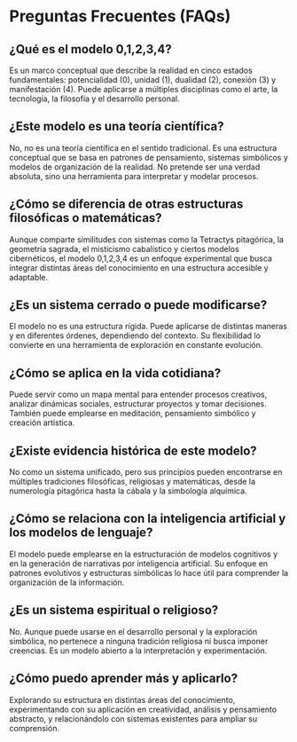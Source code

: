 # Preguntas Frecuentes (FAQs)

## ¿Qué es el modelo 0,1,2,3,4?
Es un marco conceptual que describe la realidad en cinco estados fundamentales: potencialidad (0), unidad (1), dualidad (2), conexión (3) y manifestación (4). Puede aplicarse a múltiples disciplinas como el arte, la tecnología, la filosofía y el desarrollo personal.

## ¿Este modelo es una teoría científica?
No, no es una teoría científica en el sentido tradicional. Es una estructura conceptual que se basa en patrones de pensamiento, sistemas simbólicos y modelos de organización de la realidad. No pretende ser una verdad absoluta, sino una herramienta para interpretar y modelar procesos.

## ¿Cómo se diferencia de otras estructuras filosóficas o matemáticas?
Aunque comparte similitudes con sistemas como la Tetractys pitagórica, la geometría sagrada, el misticismo cabalístico y ciertos modelos cibernéticos, el modelo 0,1,2,3,4 es un enfoque experimental que busca integrar distintas áreas del conocimiento en una estructura accesible y adaptable.

## ¿Es un sistema cerrado o puede modificarse?
El modelo no es una estructura rígida. Puede aplicarse de distintas maneras y en diferentes órdenes, dependiendo del contexto. Su flexibilidad lo convierte en una herramienta de exploración en constante evolución.

## ¿Cómo se aplica en la vida cotidiana?
Puede servir como un mapa mental para entender procesos creativos, analizar dinámicas sociales, estructurar proyectos y tomar decisiones. También puede emplearse en meditación, pensamiento simbólico y creación artística.

## ¿Existe evidencia histórica de este modelo?
No como un sistema unificado, pero sus principios pueden encontrarse en múltiples tradiciones filosóficas, religiosas y matemáticas, desde la numerología pitagórica hasta la cábala y la simbología alquímica.

## ¿Cómo se relaciona con la inteligencia artificial y los modelos de lenguaje?
El modelo puede emplearse en la estructuración de modelos cognitivos y en la generación de narrativas por inteligencia artificial. Su enfoque en patrones evolutivos y estructuras simbólicas lo hace útil para comprender la organización de la información.

## ¿Es un sistema espiritual o religioso?
No. Aunque puede usarse en el desarrollo personal y la exploración simbólica, no pertenece a ninguna tradición religiosa ni busca imponer creencias. Es un modelo abierto a la interpretación y experimentación.

## ¿Cómo puedo aprender más y aplicarlo?
Explorando su estructura en distintas áreas del conocimiento, experimentando con su aplicación en creatividad, análisis y pensamiento abstracto, y relacionándolo con sistemas existentes para ampliar su comprensión.
